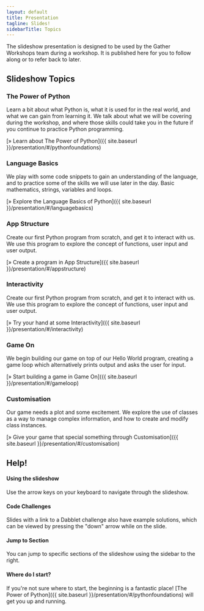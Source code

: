 ```yaml
---
layout: default
title: Presentation
tagline: Slides! 
sidebarTitle: Topics
---
```


The slideshow presentation is designed to be used by the Gather Workshops team during a workshop. It is published here for you to follow along or to refer back to later.


## Slideshow Topics

### The Power of Python
Learn a bit about what Python is, what it is used for in the real world, and what we can gain from learning it. We talk about what we will be covering during the workshop, and where those skills could take you in the future if you continue to practice Python programming.

[&raquo; Learn about The Power of Python]({{ site.baseurl }}/presentation/#/pythonfoundations)



### Language Basics
We play with some code snippets to gain an understanding of the language, and to practice some of the skills we will use later in the day. Basic mathematics, strings, variables and loops.

[&raquo; Explore the Language Basics of Python]({{ site.baseurl }}/presentation/#/languagebasics)



### App Structure
Create our first Python program from scratch, and get it to interact with us. We use this program to explore the concept of functions, user input and user output.

[&raquo; Create a program in App Structure]({{ site.baseurl }}/presentation/#/appstructure)



### Interactivity
Create our first Python program from scratch, and get it to interact with us. We use this program to explore the concept of functions, user input and user output.

[&raquo; Try your hand at some Interactivity]({{ site.baseurl }}/presentation/#/interactivity)



### Game On
We begin building our game on top of our Hello World program, creating a game loop which alternatively prints output and asks the user for input.

[&raquo; Start building a game in Game On]({{ site.baseurl }}/presentation/#/gameloop)



### Customisation
Our game needs a plot and some excitement. We explore the use of classes as a way to manage complex information, and how to create and modify class instances.

[&raquo; Give your game that special something through Customisation]({{ site.baseurl }}/presentation/#/customisation)




## Help!

#### Using the slideshow
Use the arrow keys on your keyboard to navigate through the slideshow.

#### Code Challenges
Slides with a link to a Dabblet challenge also have example solutions, which can be viewed by pressing the "down" arrow while on the slide.

#### Jump to Section
You can jump to specific sections of the slideshow using the sidebar to the right.

#### Where do I start?
If you're not sure where to start, the beginning is a fantastic place! [The Power of Python]({{ site.baseurl }}/presentation/#/pythonfoundations) will get you up and running.



